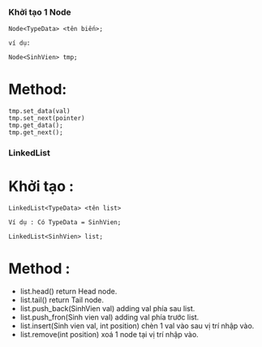 ### Khởi tạo 1 Node
    Node<TypeData> <tên biến>;

    ví dụ:

    Node<SinhVien> tmp;

# Method:
    tmp.set_data(val)
    tmp.set_next(pointer)
    tmp.get_data();
    tmp.get_next();



### LinkedList

# Khởi tạo : 
    LinkedList<TypeData> <tên list>
    
    Ví dụ : Có TypeData = SinhVien;

    LinkedList<SinhVien> list;

# Method :
   * list.head() return Head node.
   * list.tail() return Tail node.
   * list.push_back(SinhVien val) adding val phía sau list.
   * list.push_fron(Sinh vien val) adding val phía trước list.
   * list.insert(Sinh vien val, int position) chèn 1 val vào sau vị trí nhập vào.
   * list.remove(int position) xoá 1 node tại vị trí nhập vào.
   